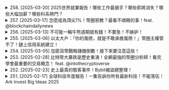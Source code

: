 <details>
<summary>258. [2025-03-20] 2025世界就業報告！哪些工作最搶手？哪些即將消失？哪些大幅加薪？哪些科系熱門？</summary><br>

<a href="https://www.youtube.com/watch?v=nku9Du2Zvu8" target="_blank">
    <img src="https://img.youtube.com/vi/nku9Du2Zvu8/maxresdefault.jpg" 
        alt="[Youtube]" width="200">
</a>

# 2025世界就業報告！哪些工作最搶手？哪些即將消失？哪些大幅加薪？哪些科系熱門？

未來就業趨勢總體報告(依據2025年未來就業調查)：

**總體概況及關鍵變化**

這份2025年未來就業調查，針對老闆與員工在快速變遷的環境中，所面對的挑戰和機遇進行了全面分析。全球地緣經濟的分裂，生活成本的持續上漲，以及人工智慧工具在職場的普及，加劇了對未來的不確定性。

**工作類型變化與職位成長、消滅預測**

* **科技的雙面作用：** 科技預計將是勞動市場影響最大的驅動因素，預計創造1100萬個職位，但同時也會取代900萬個職位，這超出其他任何科技趨勢。 此外，機器人與自動化系統預計將取代500萬個職位。  
* **藍領與新興工作：**  農業、貨運行業、建築工程、食品加工等傳統藍領工作，在人口及社會經濟趨勢的作用下，職位數量仍將增長。而護理、社會工作及諮詢等照護相關職業，以及數位學習推動下的教育行業，也預計會持續增加職位。  軟體應用程式開發、營運管理、專案經理等，亦是未來職缺增長較快速的類別。
* **職位消滅：** 文書及秘書的工作預計將是未來職位減幅最大的類別。
* **工作模式改變：** 目前，有47%的工作仍由人類單獨執行，22%由科技 (機器人，演算法) 完成，30%為人機協作。至2030年，預計比例將接近均等。
* **效率提升：** 未來，機器人與人類皆預期效率更高，可以在更短時間內完成更高價值的任務。

**薪資與企業策略預測**

* **薪資趨勢：** 超過一半的企業預期，在2025至2030年間，員工薪水佔營收的比例將增加。  小型公司(小於1000人)對薪資增長的預期更高(57%)，較大型企業(5萬人以上，47%)更樂觀。僅有7%的公司預期薪水比例會減少。
* **企業策略：** 企業正面臨著技能落差的挑戰，轉型意願強烈，但在技術層面存在困難。公司轉型過程中，可能遭遇瓶頸或失敗。

**未來就業市場的重要趨勢**

* **人機協作：** 人類和人工智慧技術協作將成為主流的工作模式。
* **技能更新的重要性：** 員工需要持續學習和提升自身技能，才能跟上科技變遷。
* **企業轉型加速：** 企業需要加大對員工技能提升的投資，或是招聘能夠適應新趨勢的人才。
* **小公司 vs 大公司：** 小型公司對於人才的薪資增長更為積極，表示更願意投入資源。
* **照護型職業的崛起：** 由於高齡化，醫療照護及相關職位將持續成長。

**總結**

這份報告顯示，全球勞動市場正面臨著深刻的變革。雖然科技可能會取代一些工作，但同時也將創造新的雇用機會。 企業和員工都需要做好準備，應對這些變化，並抓住新興趨勢帶來的機遇。持續學習，提升技能，以及積極擁抱科技，將是未來職場成功的關鍵。

---

大家都說 AI 會取代人類，讓一大堆人失業，我們都很難想像哪一些工作不會被 AI 以某一些方式取代。今天這一集來討論世界經濟論壇剛剛公布的 2025 年未來工作報告，叫做《Future of Jobs Report》，告訴你哪一些現在大家以為很鐵飯碗的工作馬上就要完全不見了，哪一些工作可能是你完全沒聽過的，但是即將要變得很重要。

不管你是家裡有在讀書，可能即將要面對選科系的學生，或者是正在找工作的新鮮人，不然就是你想要不被時代的潮流直接淘汰，都應該要來看看 290 頁厚厚一大疊的原文報告，一樣功課幫你做完了，今天超級懶人包一次整理給你。

- 本集完 -

哈囉我是 Bonnie，你回頭想一下，現在有多少工作都在網路上面、電腦上面進行？比如說社群小編啊、電商賣家、蝦皮亞馬遜 Ebay 的賣家、YouTuber、自媒體、什麼廣告投放師啊、雲端工程師啊、網路資安工程師、外送平台的外送員、Airbnb 的房東、App 的開發、UI、UX 的設計師、遊戲的實況主啊、網路接案、加密貨幣的從業人員，我講都講不完啦！這些工作在網路之前呢，它是不存在的，或者是說超級超級少，少到不行。

1995 年之後呢，這個商業網站逐漸興起，2000 年之後呢，網站逐漸變成企業必需的工具，需求是大幅的增加。那我們演變到現在，很少人的工作是不依靠網路對吧？什麼樣的生意呢，都需要網路廣告啊、曝光啊。但是你想想，現在會網路是一個很必要的技能，但是在 2000 年初的時候，會網路的人是超級吃香的吧？但可能當時很多人覺得，啊懶懶的我賣什麼東西好，在店裡面賣就好，學什麼網路。

- 這網路的東西，你知道嗎？
- 當然。
- 那到底是什麼？
- 那就是人們在發佈資訊的地方。
- 所以大家可以有自己的家庭平台。
- 公司都在，最新的資訊。
- 發佈的東西很瘋狂。
- 你可以發電郵給人們。
- 這是一個很新的東西。
- 你知道嗎，很容易會批評一些你完全不明白的東西。
- 就是我的位置。
- 但是我記得，幾個月前。
- 有一個很大的分手聲。
- 在網路上，或者在一些電子商店。
- 他們在播放一場球賽。
- 你可以聽到球賽在你的電子上。
- 我還在想，那電視上會打電話嗎？

如果你現在可以回到網路剛剛開始的那個時候，你已經擁有現在擁有的知識，那知道這個技能在未來會有多重要，你會怎麼樣做呢？那就是 all in 精力去猛朝著最重要的技能去衝刺。那你知道人生就是千金難買早知道，那時候你可能都還在地上爬或者是還沒有出生，對吧？

不過現在的時代，我們又碰上了一個顛覆性的 AI 人工智慧。你想像一下，網路普及之前大家想像最猛的職業，現在還是最猛的嗎？還是已經完全換一匹了很多？現在很厲害的職稱當時根本就沒有。所以同理可證，我們相信未來可能最厲害的一些職業，我們現在根本還不知道，或者是根本想不到。

所以問題來了，就是要怎麼準備？焦慮是焦慮，但是沒有答案，是不是只能躺平呢？我們來看看 WEF 世界經濟論壇它怎麼說。它的總部是設在瑞士的日內瓦，它最有名的活動就是每一年在瑞士的達沃斯會舉辦一個年度會議，叫做達沃斯論壇。那這一份 2025 年的未來就業報告就是他們年度最重要的報告之一，去探討說未來 5 年到 10 年之間全球就業市場會怎麼樣的變化，特別是有哪一些技能會成為未來工作競爭力的關鍵。

根據目前趨勢的預測，到了 2030 年，也就是 5 年之後，全球預計會創造 1 億 7 千萬個新的工作，這就是相當於現在目前全球就業人口的 14%。但是同一個時間之內，會有 9200 萬個現有的工作因為新的科技趨勢就消失不見了，那這佔現有的總就業人口 8%。所以你看新增的工作數量會達到 7800 萬個，大概就是佔現在全球總就業人口的 7%。所以職缺的數量它是增加的，這就完美回應了市場上大家害怕說 AI 會搶走我的工作，但其實未來還有很多其他的工作可以做，前提就是我們要準備好隨時應變。

報告訪問的老闆們對於未來 5 年技能變化的預期裡面，人工智能跟大數據的需求是成長最快的技能，再來就是網路跟資安還有科技的素養。跟這些科技技能互補的就是創意的思維，還有跟社會情緒態度有關係的一些技能。那第一個就是任性、彈性跟敏捷性，還有終身學習的技能，這些都越來越重要。另外排名前十大快速增長的技能需求還有比如說領導力、社會影響力、人才管理、分析性思考、環境管理的能力，這些是需求增加最多的員工的技能。

但是有一些技能的需求變化並不是太大的，比如說這個感官處理的能力、閱讀、寫作、數學、可靠性跟注意細節、品質管控、全球的公民意識，這些都是屬於最穩定、變化比較小的技能。不過預計閱讀、寫作、數學能力會有小小幅度的下降，這很容易理解嗎？因為 AI 的發展，人家電腦算術絕對比人腦強，寫作可能也更快。那最明顯的下降是手工的靈巧度，還有耐心跟精準性，25% 受訪的老闆預期這項技能的重要性會降低，一樣是因為機器人的出現。那報告說以前每一年的未來就業報告裡面，體能相關的技能重要性是一直逐年在下降，但是今年這是第一次出現這麼大幅的下降。

上面講到大部分的重要技能，加上全球化的浪潮，現在工作很多都不被國界限制，其實英文能力也超級重要的。那很多人就會問說到底要怎麼練習英文？我覺得就是要多交逼你必須要開口講英文的朋友，或者是讓自己處在必須要講英文的環境。但大部分的人工作都超忙的，沒時間上那種實體的課程，所以把握生活裡面零碎時間來學習就很重要。可以用現在 AI 帶來的方便性，比如說像是 ElsaSpeak，它是一個英語口說的應用程式，可以拿來練習英文的口說，它有 Google 的投資。那你可以想像這個 ElsaSpeak 就是你個人的英語教練，它會依照你的需求、興趣、職業、喜歡的口音還有英文的水平，幫你去打造專屬於個人的這個學習路線。

我覺得最有趣的是它這個一對一的角色扮演對話的功能，你可以在各種的情境之下練習對話，比如說從簡報啊、會議到旅遊都可以練習，而且還可以去自由設定情境，那 AI 會跟你進行對話，聊天結束之後會提供建議回答，還有詳細的評估，告訴你說你的發音、文法、字彙要怎麼樣改善。如果要在正式的英文面試或是聊天之前，練習一下看看自己的問題或者是回答到底是不是流利，這真的超級有幫助的。

如果你想要認真又快速的提升英文的口說能力，建議購買 ElsaSpeak 的這個 Premium，它是一個很好的方法，它可以讓你去做一些很好的工作，建議購買 ElsaSpeak 的這個 Premium 方案，價格比一般實體課程划算很多。那輸入這個優惠碼 Bonnie，只有在 3 月 20 號會有 Premium 終身方案的這個特價優惠，到了 3 月 20 號的 7 天快閃方案就是一年跟三年的 Premium 特價方案，按資訊欄的連結裡面就可以得到優惠，會比在 App 上面買更划算。

好那我們來看看成長跟衰退最多的工作，你的有沒有上榜？這報告去詢問各大的企業說，未來的 5 年之內，你們認為公司內部哪一些職位會有成長，哪一些會有衰退，也就是說會需要誰不需要誰。這報告分成兩個切入點，一個是增長跟消失的速度，一個是增長跟消失的數量。

我們先講速度，這些接受訪問的企業老闆說到 2030 年，成長最快的職位大多數都跟人工智能 AI、機器人技術還有這個金融科技領域有關。那職位的需求增加最快的大概有大數據專家、金融科技工程師、AI 跟機器學習專家、軟體還有應用程式開發的人員。最有趣的是這張圖裡面所有職業都是偏向工程師還有分析師，但是中間有一個 Light Truck or Delivery Services Drivers，也就是外送的司機。你就說我們不是都快要有自動駕駛了嗎？原因可能是因為實際各個城市的基礎設施還有法規還不允許，所以雖然說未來有機會可以機器人自動駕駛，但是受訪的這些老闆可能覺得五年內談這個還有點太早。

那最有可能衰退或者是慢慢消失的職位有哪些呢？比如說郵局的櫃檯服務人員、銀行的員工、資料輸入的人員、收銀員、售票員、秘書、交通服務員、平面設計師還有電話的行銷，這些老闆認為這些工作五年之內可能都會被自動化的系統或者是 AI 的技術取代。

再來我們講講數量，就是增長跟消失最多的工作職位有哪些呢？你看農業工作者是未來五年之內絕對數量成長最多的工作，預計到 2030 年會增加 3500 萬個就業機會，那就是因為綠色轉型的趨勢，包括各國開始強調比如說要減少碳排放，還有很多應對氣候變遷的這些投資都出現，這些是推動農業工作數量增加的主要原因。目前全球有超過 2 億個農業工作者。

再來你看送貨司機、建築工程人員、銷售人員、食品加工人員，這些也是未來五年之內增加數量最多的工作類別，原因就是科技發展雖然說很可能取代或者是影響這些工作的內容，但這只是部分的內容，報告覺得人口變化跟社會經濟趨勢的走向會讓這些工作的職缺數量也是增加的。

再來這些照護相關的工作，比如說這個護理人員、社會工作者還有諮詢的專業人員，都因為人口變得更高齡化，數量的需求會變高。教育相關的工作在未來五年內職缺的變化數量也會增加，報告認為這是因為數位化的學習變得更普及了。那大家在網路上面學習，當然你看軟體跟應用程式開發的人員、營運的經理還有專案的經理也是未來職缺成長數量最多的工作類別。

我們來看看消失數量最多的職業，比如說文書、秘書被預測是絕對這個數字上進工作數量會衰退最多的工作類別之一。報告說科技預計會變成勞動市場影響最複雜的驅動因素，人工智能 AI 跟資訊的處理技術的發展預計會創造 1100 萬的職位，但同時也會取代掉 900 萬的職位，這個數量超過任何其他的科技趨勢。那報告也說機器人跟自動化的系統預計會取代掉最多人的工作，淨減少大概 500 萬的職位。

這張圖你就可以看到了未來五年的預期，藍色代表的是各個趨勢會多創造的職位，紫色代表各個趨勢會消滅的職位，上面的數字就是職業的增加、減掉、減少。你看大部分的趨勢雖然會淘汰掉一些工作，但其實創造的工作是更多的。

目前大概有 47% 的工作主要是由人類單獨來執行，22% 的工作主要是科技來執行，也就是機器人或者是演算法來做的，30% 的任務是人類跟科技共同來完成。但到了 2030 年，預期這三種工作的方式比例近乎會一模模一樣樣。另外也預期到 2030 年，不管是機器人或者是人類都可能會變得更有效率，可能可以在更短的時間內完成更高價值的任務。

所以很多人說未來人類會因為自動化就變得無所事事、沒有事情可以做，這個擔憂根本是不存在的。報告顯示在全球的範圍裡面，有超過一半的老闆預期在 2025 年到 2030 年這個期間會把營收裡面支付給員工的薪水比例會增加。那 41% 的老闆認為營收跟薪水比例可能會保持穩定跟現在一樣，只有 7% 的老闆預期在 2030 年的時候薪水的比例會減少。

有趣的是你看小型的公司對員工的薪水比例成長的預期是更高的，員工人數少於 1000 個人的公司裡面有 57% 的老闆預期薪水比例會增加，那員工人數介於 1 萬到 5 萬人的公司裡面只有 45% 的老闆預期薪水比例會增加，超過 5 萬個這種大公司的老闆有 47% 的老闆認為員工的薪水比例未來會增加。

2025 年的未來就業調查對於老闆跟員工來說都是超級重要，一方面我們看到就是地緣經濟分裂越來越嚴重，生活的成本一直上升，AI 的工具在職場裡面變得更普及、更普通了對吧？員工跟老闆對於未來的不確定性其實持續的維持在很高很高的狀態。那員工問的問題就是我現在的技能跟工作在未來會不會出現很大的變動？我需不需要大量的去學習新的技能，讓我自己永遠處在這個求職的金字塔頂端呢？那眾多老闆們要面對的問題就是未來這麼大這麼多的變動裡面，我應該是要全面讓我的員工提升技能，也就是我要花錢投資讓大家一起賺錢，還是我要重新徵求一批全新的比較可以順應趨勢的員工？

報告說呢公司裡面有這個技能落差，也就是雖然公司超級想要轉型的，但是技術上來說難度很高啊。嚴格來說一個人作為個體想要轉型就瘋狂的學習就可以瘋狂的進步，但是個體的靈活度就很高嘛，但是你看一個機構一個公司這麼大的一個群體想要轉型，那是很艱難的。所以很多公司在轉型的期間呢就會遇到瓶頸，很多呢可能就轉不過去然後就死掉了，這些都是報告裡面討論的話題。

那我相信呢我們作為一個大家都超級有好奇心啊很喜歡學習新東西的頻道，永遠都會在金字塔的最頂端。最後要提醒大家，如果你想要學習英文口說可以看看 Elsa Speak，我們在市場上繼續努力，下次見，掰掰掰掰。


---

</details>

<details>
<summary>257. [2025-03-17] 怎麼成為頂尖1%！幣圈邪教？最看不順眼的事！feat. @blockchaindailynews</summary><br>

<a href="https://www.youtube.com/watch?v=mlQqwTTtUNM" target="_blank">
    <img src="https://img.youtube.com/vi/mlQqwTTtUNM/maxresdefault.jpg" 
        alt="[Youtube]" width="200">
</a>

# 怎麼成為頂尖1%！幣圈邪教？最看不順眼的事！feat. @blockchaindailynews

好的，以下依據提供的Podcast文本，所重寫的詳細、客觀內容，力求不添加個人見解：

**Podcast內容精華整理與重述**

本次Podcast訪談內容，主要围绕20岁年轻人的迷茫期，以及财富、消费观念和社会地位等议题展开。主持人与嘉宾（Dare）深入探讨了如何保持Focus on Yourself(关注自己)，以及在追逐物质的同时保持清晰的价值观。

**财富与社会阶级**

Dare观察到一个现象：一些经济状况已经处于Middle class（中产阶级，年收入大概七八万美元）的人，仍然热衷于购买奢侈品，而比他们收入更低的人则根本无力承担这种消费。他认为，这正是问题所在。在正常情况下，拥有足够财富的人，在满足基础生活之后，应该将剩余的资金用于增加财富，进而进入更高的社会阶级。然而，许多人却用不合理的消费来“自我感觉良好”，从而错失了提升阶层的机会。

Dare认为，购买奢侈品带来的“美好想象”实际上将消费者“锁定”在当前的社会阶级。他提到，全球最富有的人同时是奢侈品牌（如LV）的所有者，这并非偶然。奢侈品牌通过营造虚高的消费门槛，将消费者牢牢困在较低的阶级中。

**消费观念与自我认知**

嘉宾强调消费观念的重要性。他指出，许多人购买奢侈品是为了“满足他人的眼睛”，即为了让别人看到自己拥有好东西。这种消费行为是建立在“在乎他人眼光”的基础之上。而他认为，真正的奢侈品购买应该是“建立在自身喜好之上”。 

他以自己为例，说明只有当真正负担得起时，购买奢侈品，其目的是为了满足个人喜好，而并非为了炫耀。他同时提到，很多人购买奢侈品后，会“疯狂地向外分享”，试图让更多人知道自己拥有好东西，而这种行为与真正享受消费行为的人截然不同。

**关于Middle Class的消费**

嘉宾认为，中产阶级应该专注于提升资产，而不是单纯地享受消费。他认为，合理的消费是可控的，有能力负担的消费是可以享受生活的。他同时建议，年轻人应该在追求财富积累和自我提升的道路上保持清晰的价值观，避免陷入盲目消费的泥潭。他认为，只有这样才能真正改变命运，实现人生目标。

**Focus on Yourself（关注自己）的意义**

嘉宾在访谈中反复强调“Focus on Yourself”的重要性。他认为，对于处于迷茫期的20岁的年轻人而言，保持Focus on Yourself是最重要的人生准则。无论是在求学、工作或创业的道路上，都要始终把焦点放在自己身上。

他认为，年轻人应该勇于面对自身的不足，并不断反省、提高。不要把所有的错误归咎于他人，只有这样才能真正取得进步。同时，要培养一个习惯，当犯错的时候，第一个反应不是指责他人，而是反省自己。他认为，这种自我纠正的能力是可以培养的。

**年轻人的人生态度**

嘉宾最后祝福了所有的听众，希望他们都能成为自己人生的掌控者。他鼓励年轻人，在追求物质财富的同时，也要注重精神层面的修养，建立清晰的价值观，最终实现人生目标。


---

</details>

<details>
<summary>256. [2025-03-13] 不可能一輪牛熊週期就有錢！不要急！不嫉妒！</summary><br>

<a href="https://www.youtube.com/watch?v=ermsw0U-QJY" target="_blank">
    <img src="https://img.youtube.com/vi/ermsw0U-QJY/maxresdefault.jpg" 
        alt="[Youtube]" width="200">
</a>

# 不可能一輪牛熊週期就有錢！不要急！不嫉妒！

## 對話內容重述：自 custody 解決方案詳解（基於原始文本）

這是一個對話錄音的整理版本，詳細闡述了一個旨在提供真正自 custody 解決方案的概念。方案的核心在於透過設計一個多重簽署系統，結合時間鎖定及身分驗證（ KYC），來應對各種資產遺失、盜用風險，以及身份冒用的可能性。

**方案概要**

該方案使用四個簽署者來控制資金，分別為：

1.  **使用者主 Ledger (立即生效)：** 使用者本人的 Ledger，用於立即生效的交易。
2.  **背後的交易平台/交易所的立即簽署者:** 交易平台可以立即簽署交易。
3.  **使用者主 Ledger (7 天鎖定)：** 另一個使用者本人的 Ledger，但會被設置 7 天的時間鎖定。
4.  **交易所的冷錢包簽署者 (90 天鎖定)：**  交易所的冷錢包簽署權限，但會被設置 90 天的時間鎖定。

**應對不同情境的機制**

*   **一般資產恢復 (Ledger 遺失)：**
    若使用者遺失自己的 Ledger，交易平台可以利用其兩個簽署權限（立即生效 + 90 天鎖定），完成交易。90 天鎖定提供了一定的安全緩衝期，在 90 天內使用者可以找到備份。
*   **遺失 Ledger，且有盜用風險：**
    如果使用者遺失 Ledger，同時有人盜取了 Ledger 並試圖盜取資金，則使用者可以使用自己的主 Ledger (立即生效)，並利用快速交易阻止交易所嘗試盜用資金的交易，並用另外一個Ledger (7天鎖定)來反制。
*   **身份冒用：**
    為了应对有人冒充用户的身份试图转移资产的情况，该方案依赖于严格的 KYC 流程。在账户恢复过程中，KYC 团队会验证申请人的身份信息（如政府颁发的身份证件和面部特征），确保资金只返還給合法的所有者。

**自 custody 的極限**

在所有情境中，該方案有一個無法完全解決的边缘案例，即：使用者同時遺失了所有 Ledger 副本（包括種子詞/備份）以及 Ledger 被盜取。 如果發生這種情況，盜取者將有效地掌握自 custody的資產。 在這種情況下，由於使用者沒有任何可驗證身份的方式，也無法證明自己是资产的合法所有者。

**关于 KYC 的讨论**

KYC 在這個方案中扮演著關鍵角色。 通過要求使用者在開戶時提交驗證信息，以及在账户恢复過程中進行身份验证，KYC 有助于防止欺诈和身份盜用。

*   **KYC 的优点：**
    -   驗證申請者是资产的合法所有者。
    -   防止恶意行为者未經授权转移资产。
    -   为账户恢复过程提供更强的安全性。
*   **KYC 的潛在缺點：**
    -   涉及個人隐私，可能引起擔憂。
    -   需要使用者提供個人信息。

尽管如此，方案設計者认为，对于大多數人来说，使用 KYC 的好处（尤其是增强安全性） outweigh 了潜在的缺点。该方案也支持可选择不使用 KYC 但会降低安全性。


---

</details>

<details>
<summary>255. [2025-03-06] 以太大戶：「你的風險，就是不敢承擔風險！」幣圈主權管不了！鏈上信用系統建立！</summary><br>

<a href="https://www.youtube.com/watch?v=O4tZehhipZs" target="_blank">
    <img src="https://img.youtube.com/vi/O4tZehhipZs/maxresdefault.jpg" 
        alt="[Youtube]" width="200">
</a>

# 以太大戶：「你的風險，就是不敢承擔風險！」幣圈主權管不了！鏈上信用系統建立！

## 長篇訪談轉錄與整理：關於加密金融、早期投資、和創業者建議

以下是根據提供的訪談文字記錄，進行整理後的詳細內容。訪談者是一位曾經擔任過風險投資家 (VC)，目前經營一家名為 Token Table 的公司，其核心業務是服務於加密金融領域的 OTC 市場，並涉及 Token 解鎖和流通。

### 一、從炒幣的機遇到創業

訪談者強調，個人在早期透過炒幣積累了創業的資本和洞察力。他認為，年輕尋求機會的人最大的風險，不是沒有錢，而是不承擔風險。與那些選擇傳統資產管理的公司高淨值人群不同，他鼓勵年輕人透過加密貨幣市場積極尋找機會，去實現財富的增長，而非維持原本的狀態。

他認為，創業的關鍵是找到市場契合點 (Pull-out Market Fit)，而非花費時間向 VC 講述缺乏實際需求的解決方案。他建議創業者積極地進行 Pivoting (方向調整)，快速適應市場變化。如果創業者發現自己沒有產品與市場的契合度，那麼就應該著重尋找合適的市場，而不是僅專注於推銷一個假想的問題的解決方案。
訪談者提到，自己公司的盈利模式來自一家名为Token Table的公司，其業務模式是類似券商，專注於Token的解鎖和流通，以及提供Token OTC (場外)交易服務。

### 關於Token Table的業務模式

Token Table 的核心業務是服務加密貨幣市場的 OTC 市場，主要負責將未解鎖的 Token 從一個地址 AirDrop 或 Unlock (解鎖) 到其他地址。具體而言：

*   **OTC交易**: 公司像一家券商一樣，提供未解鎖 Token 的買賣服務。大戶通常會有未解鎖的 Token，公司提供了一個交易平台，方便這些大戶交易其 Token。
*   **Token 解鎖和流通**: 公司提供將 Token 從原始地址解鎖並轉發給其他地址的服務。
*   **客戶關係**: 客戶需要通過 KYC (Know Your Customer) 驗證，證明自己的投資資格。
* **業務流程**
    *   買賣未解鎖Token：公司會將未解鎖的Token預先存入智能合約中，買家買入的並不是Token本身，而是智能合約中的提款權，再將提款權轉移給買家。買家即可按期提款。
    *   AirDrop &解鎖：為投資者提供Token AirDrop 和解鎖的服務，並從中收取一定的手續費。

訪談者表示，雖然公司的基礎設施 (Infrastucture) 業務並未直接產生利潤，但這是一個長期的戰略佈局。

### 對於新的創業者的建議

*   **尋找真實的市場需求**：創業者需要深入市場，了解消費者的痛點，尋找真實的市場需求。
*   **快速迭代和調整**：創業過程中充滿不確定性，創業者需要保持敏銳的洞察力，快速迭代和調整產品和策略。
*   **重視融資，但更重要的是产品与市场契合度**。如果沒有真正的需求，不需要過度尋求融資。
*   **不怕承擔風險**: 鼓勵年輕人積極的去探索新的機會，勇於承擔風險。
*   **創業者的Token購買邏輯**：如果看到創業團隊不炒自己的幣，則不建議投資。

### 關於加密金融和市場觀點

訪談者提到，在傳統的資產管理領域，公司會分散投資於不同的資產類別，以降低風險。但是對於年輕人或尋找機會的人來說，最大的風險不是承擔風險，而是不承擔風險。他認為，加密貨幣市場提供了更多的機會和潛力，年輕人可以透過積極參與市場，增加創造財富的可能性。

### 總結

訪談中，訪談者分享了自己從投資者到創業者轉變的心路歷程，以及對於加密金融市場的深刻觀察和理解。 強調了創業過程中，尋找真實市場需求，快速迭代和調整的重要性，並鼓勵年輕人積極探索新的機會，勇於承擔風險。 他也分享了自己公司的業務模式，以及對於加密金融未來發展的獨特見解。

**網站信息**：Token Table 網站為 tokentable.xyz，提供公司及服務的更多信息。


---

</details>

<details>
<summary>254. [2025-03-05] 加密貨幣戰略儲備倒數！接下來要注意這些！</summary><br>

<a href="https://www.youtube.com/watch?v=iMZpfWoY7Us" target="_blank">
    <img src="https://img.youtube.com/vi/iMZpfWoY7Us/maxresdefault.jpg" 
        alt="[Youtube]" width="200">
</a>

# 加密貨幣戰略儲備倒數！接下來要注意這些！

## 川普加密幣戰略：一份詳細報告

本文根據公開資料，整理美國總統川普政府推動加密幣戰略的過程、相關人物、現狀與未來展望。

**一、 川普對加密貨幣的態度與政策**

川普總統一貫強烈希望讓美國成為全球數位資產的領導者。他在上任後即指示相關部門評估建立加密貨幣戰略儲備的可能性，最初集中於比特幣。2025年1月底，他簽署行政命令，成立專案小組，加速建立加密貨幣戰略儲備。他的政府也承諾致力於推動數位資產與區塊鏈技術的發展。

**二、 核心人物與態度**

* **唐納·川普 (Donald Trump):** 強調美國應成為加密貨幣的領導地位。
* **保羅·阿特金斯 (Paul Atkins):** 美國證券交易委員會 (SEC) 前主席，長期支持對幣圈的較寬鬆監管立場。
* **斯科特 (代表美國財政部長):** 持開放態度，特別是在川普推動數位資產發展的情況下。
* **霍華德 (商務部長):**華爾街重要人物，支持金融創新，對區塊鏈技術持積極態度。
* **戴夫·艾斯克里奇 (Dave Ehrich):** 總統的數位資產顧問委員會執行主任，負責推動和監督相關政策的制定。
* **卡洛琳·巴姆 (Caroline Phạm):** 現任 CFTC 主席，對加密貨幣產業保持開放態度，並且支持創新和監管。
* **辛西婭·魯米斯 (Cynthia Lummis):** 美國參議員，提出法案，旨在建立美國比特幣戰略儲備。
* **伊隆·穆斯克 (Elon Musk):** 常被稱為“狗狗幣之父”，推動幣圈的關注度。
* **圖爾西·加巴德 (Tulsi Gabbard):**前美國國會議員，美國國家情報總監，表示自己已投資比特幣和以太坊。
* **小甘迺迪 (Robert F. Kennedy Jr.):** 2024年總統競選者，公開表示支持比特幣，並提議將部分財政資產分配給比特幣儲備。

**三、 立法進展與州級行動**

截至目前，美國已有24個州的立法機構提呈了與比特幣儲備相關的法案。這些法案主要旨在建立比特幣儲備，但州級行動的象徵性意義大於實質性影響。如果美國政府正式宣布建立比特幣儲備，才可能對市場產生更顯著的影響。

**四、 時程進度與市場反應**

市場最初對川普政府的加密貨幣戰略充滿期望，認為他上任後會迅速建立比特幣戰略儲備。然而，實際行動進度較緩慢，導致市場情緒降溫。

**五、 目前進展**

*  美國參議員辛西婭·魯米斯提出的法案建議在5年內建立100萬顆比特幣戰略儲備，約佔比特幣總供應量的5%。
* 目前尚未有官方的正式消息確認美國建立比特幣戰備儲存。

**六、 美國數位貨幣戰略的未來展望**

目前美國的數位資產戰略主要著眼於提升國家競爭力、推動金融創新以及確保數位資產的安全性與可靠性。未來美國可能在以下幾個方面加強相關工作：

* 加強國際合作，共同應對數位資產帶來的監管挑戰。
* 推動區塊鏈技術在各行各業的應用，促進數位經濟的發展。
* 加強投資者保護措施，確保加密貨幣市場的健康發展。

**七、市場影響因素**

要判斷市場是否能進入下一波牛市，聯準會的貨幣政策仍是關鍵因素。市場的關注點主要集中在聯準會何時結束量化緊縮政策。


---

</details>

<details>
<summary>253. [2025-02-28] 比特幣大暴跌是歷史重演！全網最強的幣圈分析師！看完學會最重要的交易概念！ feat. @intothecryptoverse</summary><br>

<a href="https://www.youtube.com/watch?v=LOUOIvc2V1g" target="_blank">
    <img src="https://img.youtube.com/vi/LOUOIvc2V1g/maxresdefault.jpg" 
        alt="[Youtube]" width="200">
</a>

# 比特幣大暴跌是歷史重演！全網最強的幣圈分析師！看完學會最重要的交易概念！ feat. @intothecryptoverse

## 加密货币市场分析：策略、图表 & 周期洞察

以下是根据访谈内容整理的加密货币市场分析摘要，包含了访谈者的观点、建议和推荐的图表资源。

**核心观点：**

访谈者强调，成功的加密货币投资需要一个预先规划的策略以及在市场剧烈波动时坚守该策略的纪律性。 避免在市场情绪高涨时做出感性决定，例如恐吓抛售或冲动买入，是区分成功投资者和失败投资者的关键。特别是在市场剧烈波动，比如近期发生的剧烈波动时，需要冷静执行计划。

**投资策略：关注“双底反转”与指标信号**

访谈者主要强调对长期趋势的理解，并结合技术分析指标来把握市场机会。

*   **双底反转的关注点：** 关注市场（特别是比特币）是否存在类似双底反转的形态，这是潜在的趋势反转信号。
*   **指标的重要性：** 强调技术指标的重要性，这些指标可以帮助识别市场过热或过度恐慌等极端情况。
*   **避免情绪化交易：** 强调情绪控制的重要性，尤其在市场出现重大事件时，避免受到恐慌或贪婪的影响而做出错误的决策。

**关键图表资源：**

访谈者推荐了三个关键图表，供新投资者深入研究：

1.  **加密货币总市场市值（带对数回归趋势线）：** 该图表呈现了整个加密市场总市值的历史轨迹，并添加了一根对数回归趋势线。其作用是帮助投资者更清晰地观察加密市场的牛熊周期，以及评估当前市场估值是否合理。 长期趋势可以更清晰的观察，牛市和熊市的循环可以更清晰的看到。
2.  **风险指标：** 此指标用于识别市场是否过热或过度恐慌。 当风险指标达到极端水平时，可能预示着市场即将出现调整或反转。
3.  **底部以来回报率（ROI）：** 该图表追踪了从市场底部（通常是熊市低点）以来，加密货币市场回报率的增长轨迹。通过与其他历史周期进行对比，可以帮助投资者判断当前市场是否处于合理估值水平。例如，如果当前回报率显著高于之前的周期，可能意味着市场已经过度扩张，需要谨慎。

**详细图表解读:**

*    **加密货币总市值:** 可以清晰看到牛市熊市的周期，从而判断市场是否合理，观察长期趋势。
*   **风险指标：** 帮助识别市场是否过热或恐慌，为制定投资策略提供参考。
*   **底部以来回报率:** 用于评估相对于前几轮周期的回报水平，帮助评估当前市场是否合理，是否有估值过高的迹象。

**Altcoin Season 与 Bitcoin Season**

访谈者认为，目前市场正处于比特币季节和山寨币季节之间的过渡阶段，而过去的几个短暂的山寨币季节并没有持续很长时间。 想要实现像 2017 年或 2021 年那样的持续性上涨，可能需要货币政策的重大转变。

**市场指标解读：Altcoin Season Index**
访谈者提到了 "Altcoin Season Index（山寨币季节指标）"，该指标是衡量山寨币相比比特币表现强弱的指标：

*    **绿色区域:**  代表比特币季节
*    **红色区域:**  代表山寨币季节
*    **目前的指数为 46.81：** 表明当前市场更接近比特币季节，而非山寨币季节。

**新手建议:**

*   **制定长期计划:**  在市场平静时制定投资计划，并坚守该计划，避免在市场剧烈波动时做出冲动决策。
*   **情绪控制:**  避免受市场情绪影响，例如恐慌抛售或追高买入，理性对待市场波动。
*   **学习图表分析:**  掌握图表分析工具，了解关键技术指标，帮助识别市场趋势和潜在机会。

**重要提示：** 访谈内容仅供参考，不构成投资建议。投资者应根据自身风险承受能力和投资目标，谨慎决策。


---

</details>

<details>
<summary>252. [2025-02-23] 史上最貴的駭客事件！Bybit被盜總整理！</summary><br>

<a href="https://www.youtube.com/watch?v=WxCWPuOpkKg" target="_blank">
    <img src="https://img.youtube.com/vi/WxCWPuOpkKg/maxresdefault.jpg" 
        alt="[Youtube]" width="200">
</a>

# 史上最貴的駭客事件！Bybit被盜總整理！

## Bibit被駭事件詳細匯報 (整理自文獻內容)

此文獻綜述了近期Bibit交易所受到的駭客攻擊，以及相關反應和影響的詳細信息。

**事件概要**

Bibit交易所遭遇駭客攻擊，導致約14億至15億美元的以太幣(ETH)和抵押以太幣(stETH)遭竊。此外，也有少量的 MET和 CME被盜走，價值約為8000 MET和15000 CME，以及90USDT。

**駭客手段**

駭客將被盜資金分散到了55個不同的地址，並可能利用混幣器（如Tornado Cash）試圖洗錢，但鑒於Tornado Cash的每筆交易限制為500 ETH，駭客不大可能一次性洗掉所有資金。 駭客可能不會急於變現，而會長期持有被盜以太幣，並將其轉換成比特幣或現金。

**Bibit的應對措施**

* **資金補足**: Bibit正在與其他機構和大型投資者借貸資金，以補足被盜的以太幣，並確保所有用戶提款都能順利完成。Bibit估計其利潤足以償還借來的資金。
* **透明溝通**: Bibit的創始人Ban在事件發生後立即進行直播，直接回答用戶的問題，並沒有迴避問題或進行過度美化。
* **提款順利**: 事件发生後，Bibit平台的提款操作暫時保持順暢。

**對市場的潛在影響**

* **整體影響有限**: 根據初步分析，本次駭客襲擊對整體市場的影響可能有限。
* **資金閒置時間長**: 歷史經驗表明，被盜資金通常在錢包中閒置較長時間，然後才出現大幅轉移。
* **硬分叉的可能性**: 部分人擔心本次事件可能會導致以太坊硬分叉，類似2016年DAO駭客事件。然而，本次襲擊造成的損失僅佔以太坊總量的0.4%以下，遠低於2016年的30%，因此出現硬分叉的可能性較小。

**其他重要信息**

* **與FTX事件的區別**: Bibit的本次事件與FTX崩盤事件有所不同。FTX是挪用用戶資金進行不正當投資，而Bibit是被盜取資金，並積極尋求資金補足方案。
* **KYC風險**: 任何與被盜資金相關地址進行過交易的用戶都可能被KYC（用戶身份驗證）系統觸警。
* **混幣器風險**: 駭客可能使用混幣器洗錢，但鑒於混幣器的交易額限制，洗錢過程可能緩慢且困難。
* **與DAO事件比較**: 2016年DAO駭客事件中，以太坊決定進行硬分叉以回滾受害者的損失，這導致了以太坊和以太坊經典的分裂。

**總結**

Bibit交易所遭遇駭客攻擊，損失了大量以太幣，但正在積極採取措施補足資金，並保持與其用戶的透明溝通。雖然事件肯定會對市場產生一定影響，但目前分析顯示整體影響有限。 此次事件也突顯了加密貨幣交易所安全性的重要性以及交易所積極應對安全事件的必要性。


---

</details>

<details>
<summary>251. [2025-02-17] 全球科技年度報告！一集告訴你所有最新科技！不能落伍！Ark Invest Big Ideas 2025</summary><br>

<a href="https://www.youtube.com/watch?v=h6KyJPUVZ1w" target="_blank">
    <img src="https://img.youtube.com/vi/h6KyJPUVZ1w/maxresdefault.jpg" 
        alt="[Youtube]" width="200">
</a>

# 全球科技年度報告！一集告訴你所有最新科技！不能落伍！Ark Invest Big Ideas 2025

## AI、生化科技與金融市場未來展望：一份詳細總結 (根據原文)

以下為根據提供的長篇原文內容，所做出的詳細、客觀的總結，力求保留原文的細節和觀點，不加入個人意見。

**一、區塊鏈、數字貨幣 (比特幣) 的快速成長**

文章開頭提及比特幣，預計其價值將增長至 150 萬美元，但強調擁有健康的身體，才能真正享受這份財富。 

**二、新技術平台的崛起與經濟增長**

* **歷史參考：** 指出在過去 125 年間，電話、電力、內燃機三大科技平台的誕生，使全球 GDP 從 0.6%（1500-1900 年）增長至 3%。
* **現有平台：** 預測現在有五大新科技平台（具體未明），但由於生產力增長的幅度不如以往，預計 GDP 增長速度將是原來的 2-2.5 倍左右。

**三、新科技平台的具體細節**

文章著重強調以下幾個領域，並認為這些領域將有顯著的經濟影響：

1.  **機械 (Machine)：** 未詳細說明，但被視為新科技平台之一。
2.  **能量存儲 (Energy Storage)：** 未詳細說明，但被視為新科技平台之一。
3.  **網路科技 (Network Technology)：** 未詳細說明，但被視為新科技平台之一。
4.  **多元化測試 (Diversified Testing)**：指多元化的測試驗證技術，未詳細說明。
5.  **生物科技與藥物研發 (Biotech & Pharmaceutical Development)：** 這是文章的核心看點，重點放在個性化和客製化醫療。

**四、生物科技與藥物研發的詳細分析**

*   **客製化及重症治療：** 將客製化治療放在核心位置，認為這將延長人類壽命，並使人們更健康、長壽。
*   **早期診斷與治療：** 提到透過AI輔助進行簡單的血液檢測，就能夠對癌症進行早期診斷和治療。
*   **研究與發展的回報：** 認為在新技術和生物科技領域，R&D (研發) 的回報有望從過去的 15% 提升至 45%。
*   **醫療產業的變革：**預期傳統醫療產業將會經歷一次大規模洗牌，未能擁抱AI和生物科技的公司將會失去競爭力。
*   **醫療模式轉變：** 預見未來醫療支出模式將從長期慢性病治療轉向一次性治療。傳統的醫療保險和藥品定價模式將會被顛覆。

**五、AI與醫療的結合**

強調AI在疾病治療中的角色，與黃仁勳和創辦人提到的概念一致。 提到AI輔助的血液檢測能讓人們更快地診斷並治療癌症。

**六、金融市場預期及未來展望**

*   **GDP增長預期：**預測全球GDP增長速度將從 3%加速至7-8%。
*   **市場規模預測：**
    *   預計未來5年，經濟市場規模將成長從 12 億美元激增至 140 億美元，翻升 10 倍以上。
    *   預計財產市場將從 16 億美元擴增至 60 億美元，增長四倍。
    *   預計財產市場將會由少數馬克思式企業壟斷大部分的榮耀，但是會由其他企業分攤榮耀。
*   **R&D 回報率提升：** 認為在新興技術及生物科技領域R&D支出有機會提升至 45%。

**七、對不同產業的影響**

*   **醫療產業：**預期醫療產業將會經歷一次大規模洗牌，未能擁抱AI和生物科技的公司將會失去競爭力。
*   **保險產業&藥品定價：**預期傳統的醫療保險及藥品定價模式將會被顛覆。

**八、個人對科技的興趣**

對談者對藥物研發，尤其是重症治療，有濃厚的興趣，認為這將延長人類壽命並提升健康水平。

總而言之，該文章提出了一種樂觀的觀點，認為現有的科技平台，尤其是AI和生物科技，將會推動經濟的增長，并改變醫療產業的面向，並提升人類的壽命與健康水平。同時，它也暗示了各個產業必須與時俱進，擁抱新技術才能在這個新的時代中立足。


---

</details>

